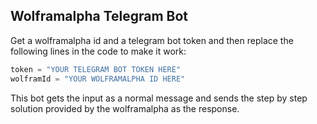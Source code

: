 ## Wolframalpha Telegram Bot

Get a wolframalpha id and a telegram bot token and then replace the following lines in the code to make it work:

```python
token = "YOUR TELEGRAM BOT TOKEN HERE"
wolframId = "YOUR WOLFRAMALPHA ID HERE"
```

This bot gets the input as a normal message and sends the step by step solution provided by the wolframalpha as the response.